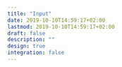 ```yaml
---
title: "Input"
date: 2019-10-10T14:59:17+02:00
lastmod: 2019-10-10T14:59:17+02:00
draft: false
description: "" 
design: true
integration: false
---
```


